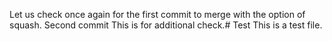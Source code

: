 Let us check once again for the first commit to merge with the option of squash.
Second commit
This is for additional check.# Test
This is a test file.
